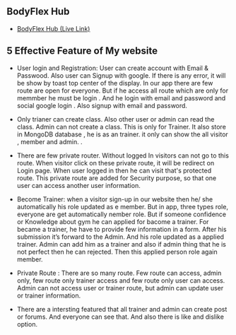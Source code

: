 
## BodyFlex Hub

 - [BodyFlex Hub (Live Link)](https://stackoverflow.com/questions/76677710/how-can-i-solve-the-error-internal-postcss-failed-to-load-when-running-npm-run-d)
 

## 5 Effective Feature of My website

- User login and  Registration: User can create account with Email & Passwood. Also user can Signup with google. If there is any error,  it will be show by toast top center of the display. In our app there are few route are open for everyone.  But if he access all route which are only for memmber he must be login . And he login with email and password and social google login . Also signup with email and password. 

- Only trianer can create  class. Also other user or admin can read the class. Admin can not create a class. This is only for Trainer. It also store in MongoDB database , he is as an trainer. it only can show the all visitor , member and admin. .

- There are few private router.  Without logged In visitors can not go to this route.  When visitor click on these private route, it will be redirect on Login page. When user logged in then he can visit that's protected route. This private route are added for Security purpose, so that one user can access another user information.

- Become Trainer: when a visitor sign-up in our website then he/ she automatically his role updated as e member. But in app,  three types role,  everyone are get automatically nember role. But if someone confidence or Knowledge about gym he can applied for bacome a trainer. For became a trainer,  he have to provide few information in a form. After his submission it’s forward to the Admin. And his role updated as a applied trainer. Admin can add him as a trainer and also if admin thing that he is not perfect then he can rejected.  Then this applied person role again member.

- Private Route : There  are so many route. Few route can access,  admin only,  few route only trainer access and few route only user can access.  Admin can not access user or trainer route,  but admin can update user or trainer information.

- There are a intersting featured that all trainer and admin can create post or forums. And everyone can see that. And also there is like and dislike option.